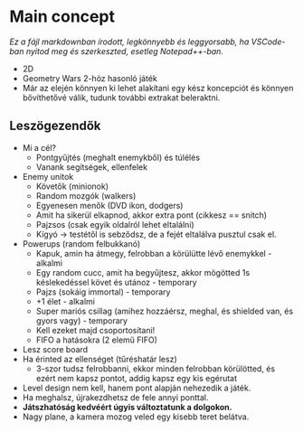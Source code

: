 # Main concept

*Ez a fájl markdownban írodott, legkönnyebb és leggyorsabb, ha VSCode-ban nyitod meg és szerkeszted, esetleg Notepad++-ban.*

- 2D
- Geometry Wars 2-höz hasonló játék
- Már az elején könnyen ki lehet alakítani egy kész koncepciót és könnyen bővíthetővé válik, tudunk további extrakat beleraktni.

## Leszögezendők

- Mi a cél?
  - Pontgyűjtés (meghalt enemykből) és túlélés
  - Vanank segítségek, ellenfelek
- Enemy unitok
  - Követők (minionok)
  - Random mozgók (walkers)
  - Egyenesen menők (DVD ikon, dodgers)
  - Amit ha sikerül elkapnod, akkor extra pont (cikkesz == snitch)
  - Pajzsos (csak egyik oldalról lehet eltalálni)
  - Kígyó -> testétől is sebződsz, de a fejét eltalálva pusztul csak el.
- Powerups (random felbukkanó)
  - Kapuk, amin ha átmegy, felrobban a körülütte lévő enemykkel - alkalmi
  - Egy random cucc, amit ha begyűjtesz, akkor mögötted 1s késlekedéssel követ és utánoz - temporary
  - Pajzs (sokáig immortal) - temporary
  - +1 élet - alkalmi
  - Super mariós csillag (amihez hozzáérsz, meghal, és shielded van, és gyors vagy) - temporary
  - Kell ezeket majd csoportosítani!
  - FIFO a hatásokra (2 elemű FIFO)
- Lesz score board
- Ha érinted az ellenséget (tűréshatár lesz)
  - 3-szor tudsz felrobbanni, ekkor minden felrobban körülötted, és ezért nem kapsz pontot, addig kapsz egy kis egérutat
- Level design nem kell, hanem pont alapján nehezedik a játék.
- Ha meghalsz, újrakezdhetsz de fele annyi ponttal.
- **Játszhatóság kedvéért úgyis változtatunk a dolgokon.**
- Nagy plane, a kamera mozog veled egy kisebb teret belátva.
